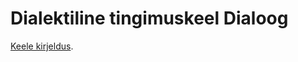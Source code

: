 # Dialektiline tingimuskeel Dialoog

[Keele kirjeldus](https://courses.cs.ut.ee/t/akt/Main/ToyLangsDialoog).
